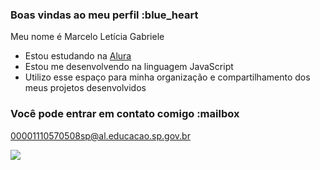
### Boas vindas ao meu perfil :blue_heart

Meu nome é Marcelo Letícia Gabriele

- Estou estudando na [Alura](https://www.alura.com.br)
- Estou me desenvolvendo na linguagem JavaScript
- Utilizo esse espaço para minha organização e compartilhamento dos meus projetos desenvolvidos

### Você pode entrar em contato comigo :mailbox

00001110570508sp@al.educacao.sp.gov.br



![](https://media1.tenor.com/m/fJh-W38iA3oAAAAC/dance-kid.gif)
